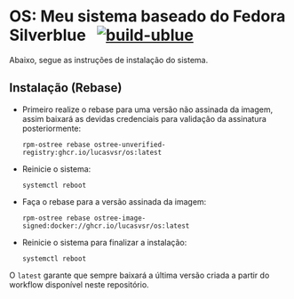 # OS:  Meu sistema baseado do Fedora Silverblue &nbsp; [![build-ublue](https://github.com/lucasvsr/os/actions/workflows/build.yml/badge.svg)](https://github.com/lucasvsr/os/actions/workflows/build.yml)

Abaixo, segue as instruções de instalação do sistema.

## Instalação (Rebase)

- Primeiro realize o rebase para uma versão não assinada da imagem, assim baixará as devidas credenciais para validação da assinatura posteriormente:
  ```
  rpm-ostree rebase ostree-unverified-registry:ghcr.io/lucasvsr/os:latest
  ```
- Reinicie o sistema:
  ```
  systemctl reboot
  ```
- Faça o rebase para a versão assinada da imagem:
  ```
  rpm-ostree rebase ostree-image-signed:docker://ghcr.io/lucasvsr/os:latest
  ```
- Reinicie o sistema para finalizar a instalação:
  ```
  systemctl reboot
  ```

O `latest` garante que sempre baixará a última versão criada a partir do workflow disponível neste repositório.
